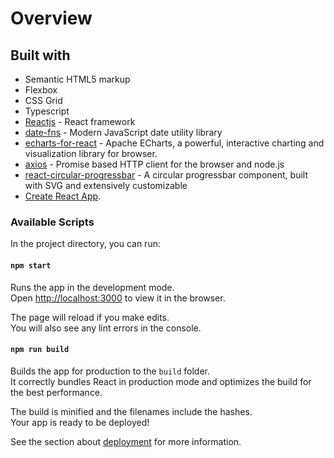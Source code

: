# Overview

## Built with

- Semantic HTML5 markup
- Flexbox
- CSS Grid
- Typescript
- [Reactjs](https://reactjs.org/) - React framework
- [date-fns](https://date-fns.org/) - Modern JavaScript date utility library
- [echarts-for-react](https://echarts.apache.org/) - Apache ECharts, a powerful, interactive charting and visualization library for browser.
- [axios](https://axios-http.com/) - Promise based HTTP client for the browser and node.js
- [react-circular-progressbar](https://github.com/kevinsqi/react-circular-progressbar#readme) - A circular progressbar component, built with SVG and extensively customizable
- [Create React App](https://github.com/facebook/create-react-app).


### Available Scripts

In the project directory, you can run:

#### `npm start`

Runs the app in the development mode.\
Open [http://localhost:3000](http://localhost:3000) to view it in the browser.

The page will reload if you make edits.\
You will also see any lint errors in the console.

#### `npm run build`

Builds the app for production to the `build` folder.\
It correctly bundles React in production mode and optimizes the build for the best performance.

The build is minified and the filenames include the hashes.\
Your app is ready to be deployed!

See the section about [deployment](https://facebook.github.io/create-react-app/docs/deployment) for more information.

